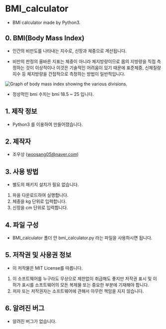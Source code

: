 # BMI_calculator
- BMI calculator made by Python3.

## 0. BMI(Body Mass Index)
- 인간의 비만도를 나타내는 지수로, 신장과 체중으로 계산됩니다. 

- 비만의 판정의 올바른 지표는 체중이 아니라 체지방량이므로 몸의 지방량을 직접 측정하는 것이 이상적이나 이것은 기술적인 어려움이 있기 때문에 표준체중, 신체질량지수 등 체지방량을 간접적으로 측정하는 방법이 일반적입니다.

![Graph of body mass index showing the various divisions.](https://upload.wikimedia.org/wikipedia/commons/thumb/e/e9/Body_mass_index_chart.svg/1024px-Body_mass_index_chart.svg.png)

- 정상적인 bmi 수치는 bmi 18.5 ~ 25 입니다.

## 1. 제작 정보
- Python3 를 이용하여 만들어졌습니다. 

## 2. 제작자
- 조우상 (woosang05@naver.com)

## 3. 사용 방법
- 별도의 패키지 설치가 필요 없습니다. 

1. 파을 다운로드하여 실행합니다.
2. 체중을 kg 단위로 입력합니다.
3. 신장을 cm 단위로 입력합니다. 


## 4. 파일 구성
- BMI_calculator 폴더 안 bmi_calculator.py 라는 파일을 사용하시면 됩니다. 

## 5. 저작권 및 사용권 정보
- 이 저작물은 MIT License를 따릅니다.     
1. 이 소프트웨어를 누구라도 무상으로 제한없이 취급해도 좋지만 저작권 표시 및 이 허가 표시를 소프트웨어의 모든 복제물 또는 중요한 부분에 기재해야 합니다. 
2. 저자 또는 저작권자는 소프트웨어에 관해서 아무런 책임을 지지 않습니다.

## 6. 알려진 버그
- 알려진 버그가 없습니다.
